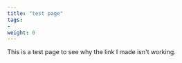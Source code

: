 ```yaml
---
title: "test page"
tags:
- 
weight: 0
---
```

This is a test page to see why the link I made isn't working.